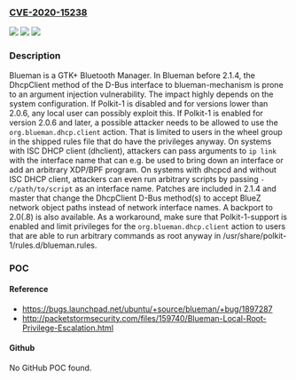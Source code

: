 ### [CVE-2020-15238](https://cve.mitre.org/cgi-bin/cvename.cgi?name=CVE-2020-15238)
![](https://img.shields.io/static/v1?label=Product&message=blueman&color=blue)
![](https://img.shields.io/static/v1?label=Version&message=n%2Fa&color=blue)
![](https://img.shields.io/static/v1?label=Vulnerability&message=CWE-74%20Improper%20Neutralization%20of%20Special%20Elements%20in%20Output%20Used%20by%20a%20Downstream%20Component%20('Injection')&color=brighgreen)

### Description

Blueman is a GTK+ Bluetooth Manager. In Blueman before 2.1.4, the DhcpClient method of the D-Bus interface to blueman-mechanism is prone to an argument injection vulnerability. The impact highly depends on the system configuration. If Polkit-1 is disabled and for versions lower than 2.0.6, any local user can possibly exploit this. If Polkit-1 is enabled for version 2.0.6 and later, a possible attacker needs to be allowed to use the `org.blueman.dhcp.client` action. That is limited to users in the wheel group in the shipped rules file that do have the privileges anyway. On systems with ISC DHCP client (dhclient), attackers can pass arguments to `ip link` with the interface name that can e.g. be used to bring down an interface or add an arbitrary XDP/BPF program. On systems with dhcpcd and without ISC DHCP client, attackers can even run arbitrary scripts by passing `-c/path/to/script` as an interface name. Patches are included in 2.1.4 and master that change the DhcpClient D-Bus method(s) to accept BlueZ network object paths instead of network interface names. A backport to 2.0(.8) is also available. As a workaround, make sure that Polkit-1-support is enabled and limit privileges for the `org.blueman.dhcp.client` action to users that are able to run arbitrary commands as root anyway in /usr/share/polkit-1/rules.d/blueman.rules.

### POC

#### Reference
- https://bugs.launchpad.net/ubuntu/+source/blueman/+bug/1897287
- http://packetstormsecurity.com/files/159740/Blueman-Local-Root-Privilege-Escalation.html

#### Github
No GitHub POC found.

